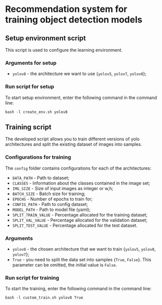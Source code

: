 # Recommendation system for training object detection models

## Setup environment script
This script is used to configure the learning environment.

### Arguments for setup
- `yolov8` - the architecture we want to use {`yolov5`, `yolov7`, `yolov8`};

### Run script for setup
To start setup environment, enter the following command in the command line: 

```commandline
bash -l create_env.sh yolov8
```

## Training script
The developed script allows you to train different versions of yolo architectures and split the existing dataset of images into samples.


### Configurations for training
The `config` folder contains configurations for each of the architectures:
* `DATA_PATH` - Path to dataset;
* `CLASSES` - Information about the classes contained in the image set;
* `IMG_SIZE` - Size of input images as integer or w,h;
* `BATCH_SIZE` - Batch size for training;
* `EPOCHS` - Number of epochs to train for;
* `CONFIG_PATH` - Path to config dataset;
* `MODEL_PATH` - Path to model file (yaml);
* `SPLIT_TRAIN_VALUE` - Percentage allocated for the training dataset;
* `SPLIT_VAL_VALUE` - Percentage allocated for the validation dataset;
* `SPLIT_TEST_VALUE` - Percentage allocated for the test dataset.


### Arguments
- `yolov8` - the chosen architecture that we want to train {`yolov5`, `yolov8`, `yolov7`};
- `True` - you need to split the data set into samples {`True`, `False`}. This parameter can be omitted, the initial value is `False`.


### Run script for training
To start the training, enter the following command in the command line: 

```commandline
bash -l custom_train.sh yolov8 True
```

